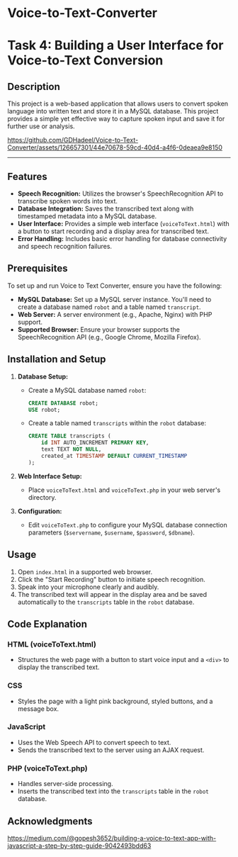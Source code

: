 # Voice-to-Text-Converter

# Task 4: Building a User Interface for Voice-to-Text Conversion

## Description
This project is a web-based application that allows users to convert spoken language into written text and store it in a MySQL database. This project provides a simple yet effective way to capture spoken input and save it for further use or analysis.

https://github.com/GDHadeel/Voice-to-Text-Converter/assets/126657301/44e70678-59cd-40d4-a4f6-0deaea9e8150

---

## Features

- **Speech Recognition:** Utilizes the browser's SpeechRecognition API to transcribe spoken words into text.
- **Database Integration:** Saves the transcribed text along with timestamped metadata into a MySQL database.
- **User Interface:** Provides a simple web interface (`voiceToText.html`) with a button to start recording and a display area for transcribed text.
- **Error Handling:** Includes basic error handling for database connectivity and speech recognition failures.

## Prerequisites

To set up and run Voice to Text Converter, ensure you have the following:

- **MySQL Database:** Set up a MySQL server instance. You'll need to create a database named `robot` and a table named `transcript`.
- **Web Server:** A server environment (e.g., Apache, Nginx) with PHP support.
- **Supported Browser:** Ensure your browser supports the SpeechRecognition API (e.g., Google Chrome, Mozilla Firefox).

## Installation and Setup

1. **Database Setup:**

   - Create a MySQL database named `robot`:
     ```sql
     CREATE DATABASE robot;
     USE robot;
     ```
   - Create a table named `transcripts` within the `robot` database:
     ```sql
     CREATE TABLE transcripts (
         id INT AUTO_INCREMENT PRIMARY KEY,
         text TEXT NOT NULL,
         created_at TIMESTAMP DEFAULT CURRENT_TIMESTAMP
     );
     ```

2. **Web Interface Setup:**

   - Place `voiceToText.html` and `voiceToText.php` in your web server's directory.

3. **Configuration:**

   - Edit `voiceToText.php` to configure your MySQL database connection parameters (`$servername`, `$username`, `$password`, `$dbname`).

## Usage

1. Open `index.html` in a supported web browser.
2. Click the "Start Recording" button to initiate speech recognition.
3. Speak into your microphone clearly and audibly.
4. The transcribed text will appear in the display area and be saved automatically to the `transcripts` table in the `robot` database.

## Code Explanation

### HTML (voiceToText.html)

- Structures the web page with a button to start voice input and a `<div>` to display the transcribed text.

### CSS

- Styles the page with a light pink background, styled buttons, and a message box.

### JavaScript

- Uses the Web Speech API to convert speech to text.
- Sends the transcribed text to the server using an AJAX request.

### PHP (voiceToText.php)

- Handles server-side processing.
- Inserts the transcribed text into the `transcripts` table in the `robot` database.

## Acknowledgments

https://medium.com/@gopesh3652/building-a-voice-to-text-app-with-javascript-a-step-by-step-guide-9042493bdd63
